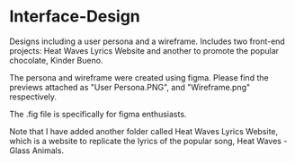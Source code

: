 # Interface-Design
Designs including a user persona and a wireframe. Includes two front-end projects: Heat Waves Lyrics Website and another to promote the popular chocolate, Kinder Bueno.

The persona and wireframe were created using figma. Please find the previews attached as "User Persona.PNG", and "Wireframe.png" respectively. 

The .fig file is specifically for figma enthusiasts.

Note that I have added another folder called Heat Waves Lyrics Website, which is a website to replicate the lyrics of the popular song, Heat Waves - Glass Animals.
